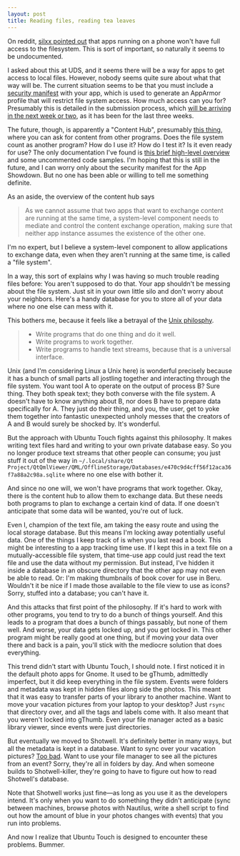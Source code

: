 ```yaml
---
layout: post
title: Reading files, reading tea leaves
---
```

On reddit, [silxx pointed out](http://www.reddit.com/r/ubuntuappshowdown/comments/1l67be/app_update_beru_actually_kinda_usable_now/) that apps running on a phone won't have full access to the filesystem.  This is sort of important, so naturally it seems to be undocumented.

I asked about this at UDS, and it seems there will be a way for apps to get access to local files.  However, nobody seems quite sure about what that way will be.  The current situation seems to be that you must include a [security manifest](https://wiki.ubuntu.com/SecurityTeam/Specifications/ApplicationConfinement/Manifest) with your app, which is used to generate an AppArmor profile that will restrict file system access.  How much access can you for?  Presumably this is detailed in the submission process, which [will be arriving in the next week or two](http://developer.ubuntu.com/showdown/), as it has been for the last three weeks.

The future, though, is apparently a "Content Hub", presumably [this thing](https://code.launchpad.net/~phablet-team/content-hub/trunk), where you can ask for content from other programs.  Does the file system count as another program?  How do I use it?  How do I test it?  Is it even ready for use?  The only documentation I've found is [this brief high-level overview](http://bazaar.launchpad.net/~phablet-team/content-hub/trunk/view/head:/doc/Mainpage.md) and some uncommented code samples.  I'm hoping that this is still in the future, and I can worry only about the security manifest for the App Showdown.  But no one has been able or willing to tell me something definite.


As an aside, the overview of the content hub says

> As we cannot assume that two apps that want to exchange content are running at the same time, a system-level component needs to mediate and control the content exchange operation, making sure that neither app instance assumes the existence of the other one.

I'm no expert, but I believe a system-level component to allow applications to exchange data, even when they aren't running at the same time, is called a "file system".

In a way, this sort of explains why I was having so much trouble reading files before:  You aren't supposed to do that.  Your app shouldn't be messing about the file system.  Just sit in your own little silo and don't worry about your neighbors.  Here's a handy database for you to store all of your data where no one else can mess with it.

This bothers me, because it feels like a betrayal of the [Unix philosphy](http://en.wikipedia.org/wiki/Unix_philosophy).

> * Write programs that do one thing and do it well.
> * Write programs to work together.
> * Write programs to handle text streams, because that is a universal interface.

Unix (and I'm considering Linux a Unix here) is wonderful precisely because it has a bunch of small parts all jostling together and interacting through the file system.  You want tool A to operate on the output of process B?  Sure thing.  They both speak text; they both converse with the file system.  A doesn't have to know anything about B, nor does B have to prepare data specifically for A.  They just do their thing, and you, the user, get to yoke them together into fantastic unexpected unholy messes that the creators of A and B would surely be shocked by.  It's wonderful.

But the approach with Ubuntu Touch fights against this philosophy.  It makes writing text files hard and writing to your own private database easy.  So you no longer produce text streams that other people can consume; you just stuff it out of the way in `~/.local/share/Qt Project/QtQmlViewer/QML/OfflineStorage/Databases/e470c9d4cff56f12aca36f7a88a2c98a.sqlite` where no one else with bother it.

And since no one will, we won't have programs that work together.  Okay, there is the content hub to allow them to exchange data.  But these needs both programs to plan to exchange a certain kind of data.  If one doesn't anticipate that some data will be wanted, you're out of luck.

Even I, champion of the text file, am taking the easy route and using the local storage database.  But this means I'm locking away potentially useful data.  One of the things I keep track of is when you last read a book.  This might be interesting to a app tracking time use.  If I kept this in a text file on a mutually-accessible file system, that time-use app could just read the text file and use the data without my permission.  But instead, I've hidden it inside a database in an obscure directory that the other app may not even be able to read.  Or: I'm making thumbnails of book cover for use in Beru.  Wouldn't it be nice if I made those available to the file view to use as icons?  Sorry, stuffed into a database; you can't have it.

And this attacks that first point of the philosophy.  If it's hard to work with other programs, you tend to try to do a bunch of things yourself.  And this leads to a program that does a bunch of things passably, but none of them well.  And worse, your data gets locked up, and you get locked in.  This other program might be really good at one thing, but if moving your data over there and back is a pain, you'll stick with the mediocre solution that does everything.

This trend didn't start with Ubuntu Touch, I should note.  I first noticed it in the default photo apps for Gnome.  It used to be gThumb, admittedly imperfect, but it did keep everything in the file system.  Events were folders and metadata was kept in hidden files along side the photos.  This meant that it was easy to transfer parts of your library to another machine.  Want to move your vacation pictures from your laptop to your desktop?  Just `rsync` that directory over, and all the tags and labels come with.  It also meant that you weren't locked into gThumb.  Even your file manager acted as a basic library viewer, since events were just directories.

But eventually we moved to Shotwell.  It's definitely better in many ways, but all the metadata is kept in a database.  Want to sync over your vacation pictures?  [Too bad](http://redmine.yorba.org/issues/1292).  Want to use your file manager to see all the pictures from an event?  Sorry, they're all in folders by day.  And when someone builds to Shotwell-killer, they're going to have to figure out how to read Shotwell's database.

Note that Shotwell works just fine&mdash;as long as you use it as the developers intend.  It's only when you want to do something they didn't anticipate (sync between machines, browse photos with Nautilus, write a shell script to find out how the amount of blue in your photos changes with events) that you run into problems.

And now I realize that Ubuntu Touch is designed to encounter these problems.  Bummer.

